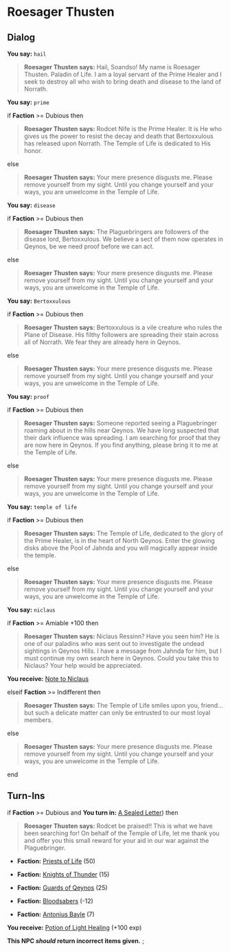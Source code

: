 # Roesager Thusten
## Dialog

**You say:** `hail`



>**Roesager Thusten says:** Hail, Soandso!  My name is Roesager Thusten. Paladin of Life.  I am a loyal servant of the Prime Healer and I seek to destroy all who wish to bring death and disease to the land of Norrath.

**You say:** `prime`



if **Faction** >= Dubious then



>**Roesager Thusten says:** Rodcet Nife is the Prime Healer.  It is He who gives us the power to resist the decay and death that Bertoxxulous has released upon Norrath.  The Temple of Life is dedicated to His honor.


else



>**Roesager Thusten says:** Your mere presence disgusts me. Please remove yourself from my sight. Until you change yourself and your ways, you are unwelcome in the Temple of Life.


**You say:** `disease`



if **Faction** >= Dubious then



>**Roesager Thusten says:** The Plaguebringers are followers of the disease lord, Bertoxxulous. We  believe a sect of them now operates in Qeynos, be we need proof before we can act.


else



>**Roesager Thusten says:** Your mere presence disgusts me. Please remove yourself from my sight. Until you change yourself and your ways, you are unwelcome in the Temple of Life.


**You say:** `Bertoxxulous`



if **Faction** >= Dubious then



>**Roesager Thusten says:** Bertoxxulous is a vile creature who rules the Plane of Disease. His filthy followers are spreading their stain across all of Norrath. We fear they are already here in Qeynos.



else



>**Roesager Thusten says:** Your mere presence disgusts me. Please remove yourself from my sight. Until you change yourself and your ways, you are unwelcome in the Temple of Life.


**You say:** `proof`



if **Faction** >= Dubious then



>**Roesager Thusten says:** Someone reported seeing a Plaguebringer roaming about in the hills near Qeynos. We have long suspected that their dark influence was spreading. I am searching for proof that they are now here in Qeynos.  If you find anything, please bring it to me at the Temple of Life.


else



>**Roesager Thusten says:** Your mere presence disgusts me. Please remove yourself from my sight. Until you change yourself and your ways, you are unwelcome in the Temple of Life.


**You say:** `temple of life`



if **Faction** >= Dubious then



>**Roesager Thusten says:** The Temple of Life, dedicated to the glory of the Prime Healer, is in the heart of North Qeynos. Enter the glowing disks above the Pool of Jahnda and you will magically appear inside the temple.


else



>**Roesager Thusten says:** Your mere presence disgusts me. Please remove yourself from my sight. Until you change yourself and your ways, you are unwelcome in the Temple of Life.




**You say:** `niclaus`



if **Faction** >= Amiable +100 then



>**Roesager Thusten says:** Niclaus Ressinn? Have you seen him? He is one of our paladins who was sent out to investigate the undead sightings in Qeynos Hills. I have a message from Jahnda for him, but I must continue my own search here in Qeynos. Could you take this to Niclaus? Your help would be appreciated.



**You receive:**  [Note to Niclaus](/item/18970)


elseif **Faction** >= Indifferent then



>**Roesager Thusten says:** The Temple of Life smiles upon you, friend... but such a delicate matter can only be entrusted to our most loyal members.


else



>**Roesager Thusten says:** Your mere presence disgusts me. Please remove yourself from my sight. Until you change yourself and your ways, you are unwelcome in the Temple of Life.

end

## Turn-Ins



if **Faction** >= Dubious and  **You turn in:** [A Sealed Letter](/item/18802)) then 


>**Roesager Thusten says:** Rodcet be praised!! This is what we have been searching for! On behalf of the Temple of Life, let me thank you and offer you this small reward for your aid in our war against the Plaguebringer.


* __Faction:__ [Priests of Life](/faction/341) (50)


* __Faction:__ [Knights of Thunder](/faction/280) (15)


* __Faction:__ [Guards of Qeynos](/faction/262) (25)


* __Faction:__ [Bloodsabers](/faction/221) (-12)


* __Faction:__ [Antonius Bayle](/faction/219) (7)


 **You receive:**  [Potion of Light Healing](/item/14007) (+100 exp)

**This NPC *should* return incorrect items given.**
;
